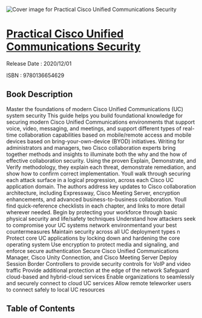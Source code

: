 ![Cover image for Practical Cisco Unified Communications Security](https://imgdetail.ebookreading.net/cover/cover/202109/EB9780136654629.jpg)

[Practical Cisco Unified Communications Security](https://ebookreading.net/view/book/Practical+Cisco+Unified+Communications+Security-EB9780136654629_1.html "Practical Cisco Unified Communications Security")
====================================================================================================================

Release Date : 2020/12/01

ISBN : 9780136654629

Book Description
-----------------

Master the foundations of modern Cisco Unified Communications (UC) system security
This guide helps you build foundational knowledge for securing modern Cisco Unified Communications environments that support voice, video, messaging, and meetings, and support different types of real-time collaboration capabilities based on mobile/remote access and mobile devices based on bring-your-own-device (BYOD) initiatives.
Writing for administrators and managers, two Cisco collaboration experts bring together methods and insights to illuminate both the why and the how of effective collaboration security. Using the proven Explain, Demonstrate, and Verify methodology, they explain each threat, demonstrate remediation, and show how to confirm correct implementation. Youll walk through securing each attack surface in a logical progression, across each Cisco UC application domain.
The authors address key updates to Cisco collaboration architecture, including Expressway, Cisco Meeting Server, encryption enhancements, and advanced business-to-business collaboration. Youll find quick-reference checklists in each chapter, and links to more detail wherever needed.
Begin by protecting your workforce through basic physical security and life/safety techniques
Understand how attackers seek to compromise your UC systems network environmentand your best countermeasures
Maintain security across all UC deployment types n Protect core UC applications by locking down and hardening the core operating system
Use encryption to protect media and signaling, and enforce secure authentication
Secure Cisco Unified Communications Manager, Cisco Unity Connection, and Cisco Meeting Server
Deploy Session Border Controllers to provide security controls for VoIP and video traffic
Provide additional protection at the edge of the network
Safeguard cloud-based and hybrid-cloud services
Enable organizations to seamlessly and securely connect to cloud UC services
Allow remote teleworker users to connect safely to local UC resources


Table of Contents
-----------------

